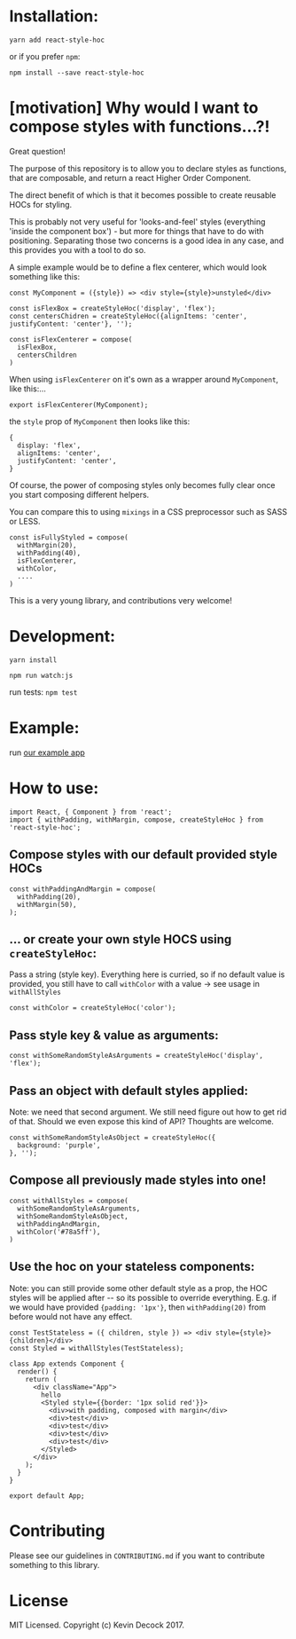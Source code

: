 # Installation:

`yarn add react-style-hoc`

or if you prefer `npm`:

`npm install --save react-style-hoc`


# [motivation] Why would I want to compose styles with functions...?!

Great question!

The purpose of this repository is to allow you to declare styles as functions, that are composable, and return a react Higher Order Component.

The direct benefit of which is that it becomes possible to create reusable HOCs for styling.

This is probably not very useful for 'looks-and-feel' styles (everything 'inside the component box') - but more for things that have to do with positioning. Separating those two concerns is a good idea in any case, and this provides you with a tool to do so.


A simple example would be to define a flex centerer, which would look something like this:

```
const MyComponent = ({style}) => <div style={style}>unstyled</div>

const isFlexBox = createStyleHoc('display', 'flex');
const centersChidren = createStyleHoc({alignItems: 'center', justifyContent: 'center'}, '');

const isFlexCenterer = compose(
  isFlexBox,
  centersChildren
)
```

When using `isFlexCenterer` on it's own as a wrapper around `MyComponent`, like this:...

```
export isFlexCenterer(MyComponent);
```

the `style` prop of `MyComponent` then looks like this:

```
{
  display: 'flex',
  alignItems: 'center',
  justifyContent: 'center',
}

```

Of course, the power of composing styles only becomes fully clear once you start composing different helpers.

You can compare this to using `mixings` in a CSS preprocessor such as SASS or LESS.

```
const isFullyStyled = compose(
  withMargin(20),
  withPadding(40),
  isFlexCenterer,
  withColor,
  ....
)
```


This is a very young library, and contributions very welcome!

# Development:

`yarn install`

`npm run watch:js`

run tests: `npm test`

# Example:
run [our example app](https://github.com/ambewas/react-style-hoc/tree/master/examples/test-app)

# How to use:

```
import React, { Component } from 'react';
import { withPadding, withMargin, compose, createStyleHoc } from 'react-style-hoc';
```

## Compose styles with our default provided style HOCs
```
const withPaddingAndMargin = compose(
  withPadding(20),
  withMargin(50),
);

```

## ... or create your own style HOCS using `createStyleHoc`:
Pass a string (style key). Everything here is curried, so if no default value is provided, you still have to call `withColor` with a value -> see usage in `withAllStyles`
```
const withColor = createStyleHoc('color');
```

## Pass style key & value as arguments:
```
const withSomeRandomStyleAsArguments = createStyleHoc('display', 'flex');
```

## Pass an object with default styles applied:

Note: we need that second argument. We still need figure out how to get rid of that. Should we even expose this kind of API? Thoughts are welcome.
```
const withSomeRandomStyleAsObject = createStyleHoc({
  background: 'purple',
}, '');
```

## Compose all previously made styles into one!
```
const withAllStyles = compose(
  withSomeRandomStyleAsArguments,
  withSomeRandomStyleAsObject,
  withPaddingAndMargin,
  withColor('#78a5ff'),
)
```


## Use the hoc on your stateless components:

Note: you can still provide some other default style as a prop, the HOC styles will be applied after -- so its possible to override everything. E.g. if we would have provided `{padding: '1px'}`, then  `withPadding(20)` from before would not have any effect.
```
const TestStateless = ({ children, style }) => <div style={style}>{children}</div>
const Styled = withAllStyles(TestStateless);

class App extends Component {
  render() {
    return (
      <div className="App">
        hello
        <Styled style={{border: '1px solid red'}}>
          <div>with padding, composed with margin</div>
          <div>test</div>
          <div>test</div>
          <div>test</div>
          <div>test</div>
        </Styled>
      </div>
    );
  }
}

export default App;

```

# Contributing

Please see our guidelines in `CONTRIBUTING.md` if you want to contribute something to this library.

# License

MIT Licensed. Copyright (c) Kevin Decock 2017.